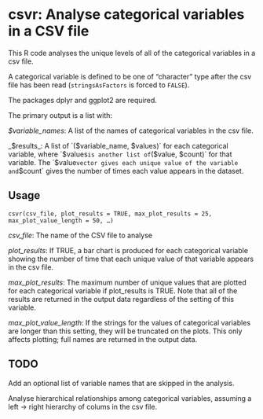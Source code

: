 # csvr: Analyse categorical variables in a CSV file

This R code analyses the unique levels of all of the categorical variables in a csv file.

A categorical variable is defined to be one of “character” type after the csv file has been read (`stringsAsFactors` is forced to `FALSE`).

The packages dplyr and ggplot2 are required.

The primary output is a list with:

_$variable_names_: A list of the names of categorical variables in the csv file.

_$results_: A list of `($variable_name, $values)` for each categorical variable, where `$values` is another list of `($value, $count)` for that variable. The `$value` vector gives each unique value of the variable and `$count` gives the number of times each value appears in the dataset.

## Usage
`csvr(csv_file, plot_results = TRUE, max_plot_results = 25, max_plot_value_length = 50, …)`

_csv_file_: The name of the CSV file to analyse

_plot_results_: If TRUE, a bar chart is produced for each categorical variable showing the number of time that each unique value of that variable appears in the csv file.

_max_plot_results_: The maximum number of unique values that are plotted for each categorical variable if plot_results is TRUE. Note that all of the results are returned in the output data regardless of the setting of this variable.

_max_plot_value_length_: If the strings for the values of categorical variables are longer than this setting, they will be truncated on the plots. This only affects plotting; full names are returned in the output data. 

## TODO
Add an optional list of variable names that are skipped in the analysis.

Analyse hierarchical relationships among categorical variables, assuming a left -> right hierarchy of colums in the csv file.
